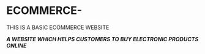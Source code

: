 # ECOMMERCE-
THIS IS A BASIC ECOMMERCE WEBSITE


**_A WEBSITE WHICH HELPS CUSTOMERS TO BUY ELECTRONIC PRODUCTS ONLINE_**
